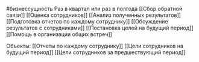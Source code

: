 #бизнессущность 
Раз в квартал или раз в полгода
[[Сбор обратной связи]]
[[Оценка сотрудников]]
[[Анализ полученных результатов]]
[[Подготовка отчетов по каждому сотруднику]]
[[Обсуждение результатов с сотрудниками]]
[[Постановка целей на будущий период]]
[[Помощь в организации общих встреч]]

Объекты:
[[Отчеты по каждому сотруднику]]
[[Цели сотрудников на будущий период]] 
[[Цели сотрудников за предшествующий период]]
